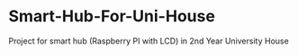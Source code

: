 # Smart-Hub-For-Uni-House
 Project for smart hub (Raspberry PI with LCD) in 2nd Year University House
